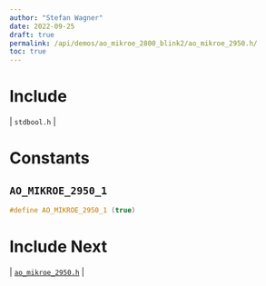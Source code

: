 ```yaml
---
author: "Stefan Wagner"
date: 2022-09-25
draft: true
permalink: /api/demos/ao_mikroe_2800_blink2/ao_mikroe_2950.h/
toc: true
---
```


# Include

| `stdbool.h` |

# Constants

## `AO_MIKROE_2950_1`

```c
#define AO_MIKROE_2950_1 (true)
```

# Include Next

| [`ao_mikroe_2950.h`](../ao_mikroe_2800/ao_mikroe_2950.h.md) |
